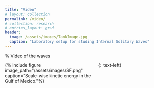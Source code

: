 ```yaml
---
title: "Video"
# layout: collection
permalink: /video/
# collection: research
# entries_layout: grid
header:
  image: /assets/images/TankImage.jpg
  caption: "Laboratory setup for studing Internal Solitary Waves"
---
```



% Video of the waves
<div style="width:300px; float: left">
    {% include figure image_path="/assets/images/SF.png" caption="Scale-wise kinetic energy in the Gulf of Mexico."%}
</div>

{: .text-left}
